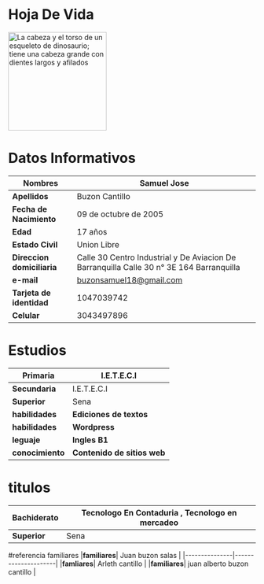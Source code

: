 # **Hoja De Vida** 
<img src="https://user-images.githubusercontent.com/126476898/221572765-633639b4-ecbb-424d-8938-2369237a189e.jpeg"
     alt="La cabeza y el torso de un esqueleto de dinosaurio;
           tiene una cabeza grande con dientes largos y afilados"
     width="200"
     height="200">
# Datos Informativos 
 |**Nombres**|__Samuel Jose__|
 |-----------|------------------|
 |**Apellidos**| Buzon  Cantillo |
 |**Fecha de Nacimiento**| 09 de octubre de 2005 |
 |**Edad**| 17 años |
 |**Estado Civil**| Union Libre |
 |**Direccion domiciliaria**| Calle 30 Centro Industrial y De Aviacion De Barranquilla Calle 30 n° 3E 164 Barranquilla |
 |**e-mail**| buzonsamuel18@gmail.com |
 |**Tarjeta de identidad**| 1047039742 |
 |**Celular**| 3043497896 |

# Estudios 
|**Primaria**| I.E.T.E.C.I |
|---------|-------------|
|**Secundaria**| I.E.T.E.C.I |
|**Superior**| Sena |
|**habilidades**| __Ediciones de textos__ |
|**habilidades**| __Wordpress__ |
|**leguaje**| __Ingles B1__|
|**conocimiento**| __Contenido de sitios web__|

# titulos
|**Bachiderato**| Tecnologo En Contaduria , Tecnologo en mercadeo |
|----------------|-----------------------------------------------|
|**Superior**| Sena |
 
 #referencia familiares 
 |**familiares**| Juan buzon salas |
 |---------------|---------------------|
 |**famliares**| Arleth cantillo |
 |**familiares**| juan alberto buzon cantillo | 
 
